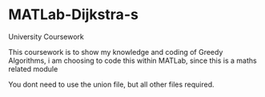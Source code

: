 # MATLab-Dijkstra-s
University Coursework 

This coursework is to show my knowledge and coding of Greedy Algorithms, i am choosing to 
code this within MATLab, since this is a maths related module

You dont need to use the union file, but all other files required. 
